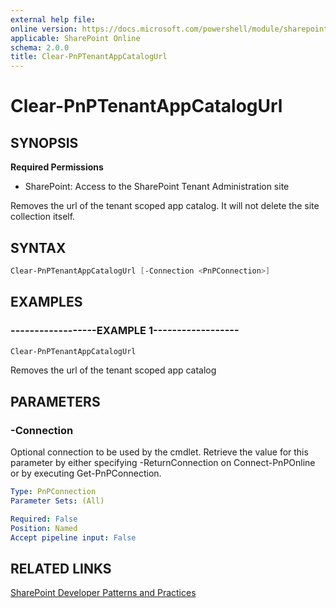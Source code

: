 ```yaml
---
external help file:
online version: https://docs.microsoft.com/powershell/module/sharepoint-pnp/clear-pnptenantappcatalogurl
applicable: SharePoint Online
schema: 2.0.0
title: Clear-PnPTenantAppCatalogUrl
---
```


# Clear-PnPTenantAppCatalogUrl

## SYNOPSIS

**Required Permissions**

* SharePoint: Access to the SharePoint Tenant Administration site

Removes the url of the tenant scoped app catalog. It will not delete the site collection itself.

## SYNTAX 

```powershell
Clear-PnPTenantAppCatalogUrl [-Connection <PnPConnection>]
```

## EXAMPLES

### ------------------EXAMPLE 1------------------
```powershell
Clear-PnPTenantAppCatalogUrl
```

Removes the url of the tenant scoped app catalog

## PARAMETERS

### -Connection
Optional connection to be used by the cmdlet. Retrieve the value for this parameter by either specifying -ReturnConnection on Connect-PnPOnline or by executing Get-PnPConnection.

```yaml
Type: PnPConnection
Parameter Sets: (All)

Required: False
Position: Named
Accept pipeline input: False
```

## RELATED LINKS

[SharePoint Developer Patterns and Practices](https://aka.ms/sppnp)
